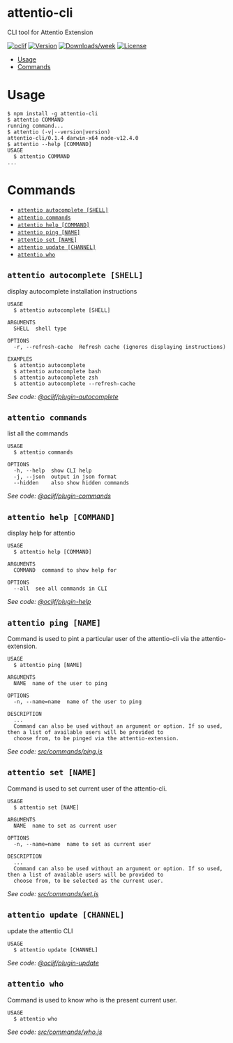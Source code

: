 attentio-cli
============

CLI tool for Attentio Extension

[![oclif](https://img.shields.io/badge/cli-oclif-brightgreen.svg)](https://oclif.io)
[![Version](https://img.shields.io/npm/v/attentio-cli.svg)](https://npmjs.org/package/attentio-cli)
[![Downloads/week](https://img.shields.io/npm/dw/attentio-cli.svg)](https://npmjs.org/package/attentio-cli)
[![License](https://img.shields.io/npm/l/attentio-cli.svg)](https://github.com/jobith93/attentio-cli/blob/master/package.json)

<!-- toc -->
* [Usage](#usage)
* [Commands](#commands)
<!-- tocstop -->

# Usage
<!-- usage -->
```sh-session
$ npm install -g attentio-cli
$ attentio COMMAND
running command...
$ attentio (-v|--version|version)
attentio-cli/0.1.4 darwin-x64 node-v12.4.0
$ attentio --help [COMMAND]
USAGE
  $ attentio COMMAND
...
```
<!-- usagestop -->

# Commands
<!-- commands -->
* [`attentio autocomplete [SHELL]`](#attentio-autocomplete-shell)
* [`attentio commands`](#attentio-commands)
* [`attentio help [COMMAND]`](#attentio-help-command)
* [`attentio ping [NAME]`](#attentio-ping-name)
* [`attentio set [NAME]`](#attentio-set-name)
* [`attentio update [CHANNEL]`](#attentio-update-channel)
* [`attentio who`](#attentio-who)

## `attentio autocomplete [SHELL]`

display autocomplete installation instructions

```
USAGE
  $ attentio autocomplete [SHELL]

ARGUMENTS
  SHELL  shell type

OPTIONS
  -r, --refresh-cache  Refresh cache (ignores displaying instructions)

EXAMPLES
  $ attentio autocomplete
  $ attentio autocomplete bash
  $ attentio autocomplete zsh
  $ attentio autocomplete --refresh-cache
```

_See code: [@oclif/plugin-autocomplete](https://github.com/oclif/plugin-autocomplete/blob/v0.1.3/src/commands/autocomplete/index.ts)_

## `attentio commands`

list all the commands

```
USAGE
  $ attentio commands

OPTIONS
  -h, --help  show CLI help
  -j, --json  output in json format
  --hidden    also show hidden commands
```

_See code: [@oclif/plugin-commands](https://github.com/oclif/plugin-commands/blob/v1.2.2/src/commands/commands.ts)_

## `attentio help [COMMAND]`

display help for attentio

```
USAGE
  $ attentio help [COMMAND]

ARGUMENTS
  COMMAND  command to show help for

OPTIONS
  --all  see all commands in CLI
```

_See code: [@oclif/plugin-help](https://github.com/oclif/plugin-help/blob/v2.2.0/src/commands/help.ts)_

## `attentio ping [NAME]`

Command is used to pint a particular user of the attentio-cli via the attentio-extension.

```
USAGE
  $ attentio ping [NAME]

ARGUMENTS
  NAME  name of the user to ping

OPTIONS
  -n, --name=name  name of the user to ping

DESCRIPTION
  ...
  Command can also be used without an argument or option. If so used, then a list of available users will be provided to 
  choose from, to be pinged via the attentio-extension.
```

_See code: [src/commands/ping.js](https://github.com/jobith93/attentio-cli/blob/v0.1.4/src/commands/ping.js)_

## `attentio set [NAME]`

Command is used to set current user of the attentio-cli.

```
USAGE
  $ attentio set [NAME]

ARGUMENTS
  NAME  name to set as current user

OPTIONS
  -n, --name=name  name to set as current user

DESCRIPTION
  ...
  Command can also be used without an argument or option. If so used, then a list of available users will be provided to 
  choose from, to be selected as the current user.
```

_See code: [src/commands/set.js](https://github.com/jobith93/attentio-cli/blob/v0.1.4/src/commands/set.js)_

## `attentio update [CHANNEL]`

update the attentio CLI

```
USAGE
  $ attentio update [CHANNEL]
```

_See code: [@oclif/plugin-update](https://github.com/oclif/plugin-update/blob/v1.3.9/src/commands/update.ts)_

## `attentio who`

Command is used to know who is the present current user.

```
USAGE
  $ attentio who
```

_See code: [src/commands/who.js](https://github.com/jobith93/attentio-cli/blob/v0.1.4/src/commands/who.js)_
<!-- commandsstop -->
